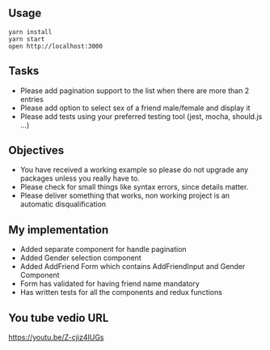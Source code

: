 ## Usage

```
yarn install
yarn start
open http://localhost:3000
```

## Tasks

- Please add pagination support to the list when there are more than 2 entries
- Please add option to select sex of a friend male/female and display it
- Please add tests using your preferred testing tool (jest, mocha, should.js ...)

## Objectives

- You have received a working example so please do not upgrade any packages unless you really have to.
- Please check for small things like syntax errors, since details matter.
- Please deliver something that works, non working project is an automatic disqualification

## My implementation
 - Added separate component for handle pagination
 - Added Gender selection component 
 - Added AddFriend Form which contains AddFriendInput and Gender Component
 - Form has validated for having friend name mandatory
 - Has written tests for all the components and redux functions

## You tube vedio URL
https://youtu.be/Z-cjiz4IUGs

